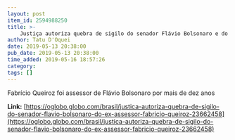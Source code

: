 ```yaml
---
layout: post
item_id: 2594988250
title: >-
    Justiça autoriza quebra de sigilo do senador Flávio Bolsonaro e do ex-assessor Fabricio Queiroz
author: Tatu D'Oquei
date: 2019-05-13 20:38:00
pub_date: 2019-05-13 20:38:00
time_added: 2019-05-16 18:57:26
category: 
tags: []
---
```


Fabrício Queiroz foi assessor de Flávio Bolsonaro por mais de dez anos

**Link:** [https://oglobo.globo.com/brasil/justica-autoriza-quebra-de-sigilo-do-senador-flavio-bolsonaro-do-ex-assessor-fabricio-queiroz-23662458](https://oglobo.globo.com/brasil/justica-autoriza-quebra-de-sigilo-do-senador-flavio-bolsonaro-do-ex-assessor-fabricio-queiroz-23662458)

